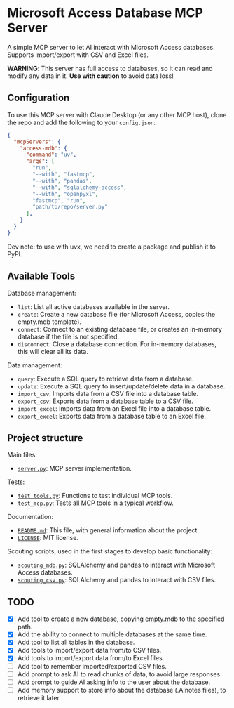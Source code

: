 # Microsoft Access Database MCP Server

A simple MCP server to let AI interact with Microsoft Access databases.
Supports import/export with CSV and Excel files.

**WARNING**: This server has full access to databases, so it can read and modify any data in it. **Use with caution** to avoid data loss!


## Configuration

To use this MCP server with Claude Desktop (or any other MCP host), clone the repo and add the following to your `config.json`:

```json
{
  "mcpServers": {
    "access-mdb": {
      "command": "uv",
      "args": [
        "run",
        "--with", "fastmcp",
        "--with", "pandas",
        "--with", "sqlalchemy-access",
        "--with", "openpyxl",
        "fastmcp", "run",
        "path/to/repo/server.py"
      ],
    }
  }
}
```

Dev note: to use with uvx, we need to create a package and publish it to PyPI.


## Available Tools

Database management:
- `list`: List all active databases available in the server.
- `create`: Create a new database file (for Microsoft Access, copies the empty.mdb template).
- `connect`: Connect to an existing database file, or creates an in-memory database if the file is not specified.
- `disconnect`: Close a database connection. For in-memory databases, this will clear all its data.

Data management:
- `query`: Execute a SQL query to retrieve data from a database.
- `update`: Execute a SQL query to insert/update/delete data in a database.
- `import_csv`: Imports data from a CSV file into a database table.
- `export_csv`: Exports data from a database table to a CSV file.
- `import_excel`: Imports data from an Excel file into a database table.
- `export_excel`: Exports data from a database table to an Excel file.


## Project structure

Main files:
- [`server.py`](/server.py): MCP server implementation.

Tests:
- [`test_tools.py`](/test_tools.py): Functions to test individual MCP tools.
- [`test_mcp.py`](/test_mcp.py): Tests all MCP tools in a typical workflow.

Documentation:
- [`README.md`](/README.md): This file, with general information about the project.
- [`LICENSE`](/LICENSE): MIT license.

Scouting scripts, used in the first stages to develop basic functionality:
- [`scouting_mdb.py`](/scouting_mdb.py): SQLAlchemy and pandas to interact with Microsoft Access databases.
- [`scouting_csv.py`](/scouting_csv.py): SQLAlchemy and pandas to interact with CSV files.


## TODO

- [x] Add tool to create a new database, copying empty.mdb to the specified path.
- [x] Add the ability to connect to multiple databases at the same time.
- [x] Add tool to list all tables in the database.
- [x] Add tools to import/export data from/to CSV files.
- [x] Add tools to import/export data from/to Excel files.
- [ ] Add tool to remember imported/exported CSV files.
- [ ] Add prompt to ask AI to read chunks of data, to avoid large responses.
- [ ] Add prompt to guide AI asking info to the user about the database.
- [ ] Add memory support to store info about the database (.AInotes files), to retrieve it later.
